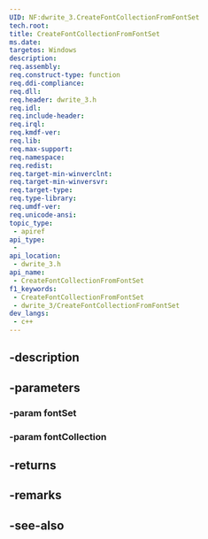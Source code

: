 ```yaml
---
UID: NF:dwrite_3.CreateFontCollectionFromFontSet
tech.root: 
title: CreateFontCollectionFromFontSet
ms.date: 
targetos: Windows
description: 
req.assembly: 
req.construct-type: function
req.ddi-compliance: 
req.dll: 
req.header: dwrite_3.h
req.idl: 
req.include-header: 
req.irql: 
req.kmdf-ver: 
req.lib: 
req.max-support: 
req.namespace: 
req.redist: 
req.target-min-winverclnt: 
req.target-min-winversvr: 
req.target-type: 
req.type-library: 
req.umdf-ver: 
req.unicode-ansi: 
topic_type:
 - apiref
api_type:
 - 
api_location:
 - dwrite_3.h
api_name:
 - CreateFontCollectionFromFontSet
f1_keywords:
 - CreateFontCollectionFromFontSet
 - dwrite_3/CreateFontCollectionFromFontSet
dev_langs:
 - c++
---
```


## -description

## -parameters

### -param fontSet

### -param fontCollection

## -returns

## -remarks

## -see-also

